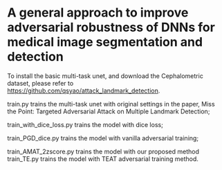 
# A general approach to improve adversarial robustness of DNNs for medical image segmentation and detection

To install the basic multi-task unet, and download the Cephalometric dataset, please refer to https://github.com/qsyao/attack_landmark_detection.

train.py trains the multi-task unet with original settings in the paper, Miss the Point: Targeted Adversarial Attack on Multiple Landmark Detection;

train_with_dice_loss.py trains the model with dice loss;

train_PGD_dice.py trains the model with vanilla adversarial training;

train_AMAT_2zscore.py trains the model with our proposed method 
train_TE.py trains the model with TEAT adversarial training method.
